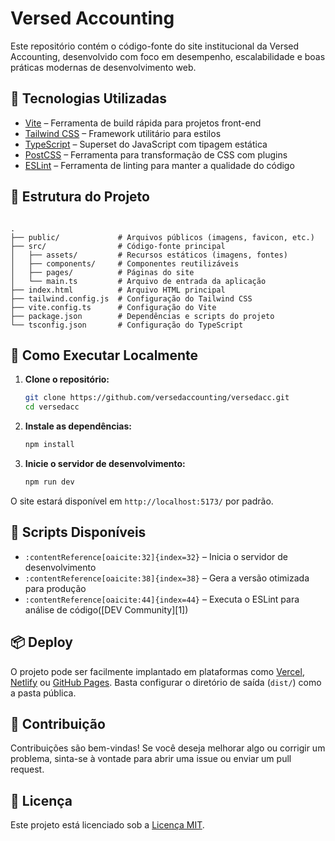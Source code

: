 # Versed Accounting

Este repositório contém o código-fonte do site institucional da Versed Accounting, desenvolvido com foco em desempenho, escalabilidade e boas práticas modernas de desenvolvimento web.

## 🔧 Tecnologias Utilizadas

- [Vite](https://vitejs.dev/) – Ferramenta de build rápida para projetos front-end
- [Tailwind CSS](https://tailwindcss.com/) – Framework utilitário para estilos
- [TypeScript](https://www.typescriptlang.org/) – Superset do JavaScript com tipagem estática
- [PostCSS](https://postcss.org/) – Ferramenta para transformação de CSS com plugins
- [ESLint](https://eslint.org/) – Ferramenta de linting para manter a qualidade do código

## 📁 Estrutura do Projeto

```

.
├── public/             # Arquivos públicos (imagens, favicon, etc.)
├── src/                # Código-fonte principal
│   ├── assets/         # Recursos estáticos (imagens, fontes)
│   ├── components/     # Componentes reutilizáveis
│   ├── pages/          # Páginas do site
│   └── main.ts         # Arquivo de entrada da aplicação
├── index.html          # Arquivo HTML principal
├── tailwind.config.js  # Configuração do Tailwind CSS
├── vite.config.ts      # Configuração do Vite
├── package.json        # Dependências e scripts do projeto
└── tsconfig.json       # Configuração do TypeScript
```

## 🚀 Como Executar Localmente

1. **Clone o repositório:**

   ```bash
   git clone https://github.com/versedaccounting/versedacc.git
   cd versedacc
   ```

2. **Instale as dependências:**

   ```bash
   npm install
   ```

3. **Inicie o servidor de desenvolvimento:**

   ```bash
   npm run dev
   ```

O site estará disponível em `http://localhost:5173/` por padrão.

## 🧪 Scripts Disponíveis

- `:contentReference[oaicite:32]{index=32}` – Inicia o servidor de desenvolvimento
- `:contentReference[oaicite:38]{index=38}` – Gera a versão otimizada para produção
- `:contentReference[oaicite:44]{index=44}` – Executa o ESLint para análise de código([DEV Community][1])

## 📦 Deploy

O projeto pode ser facilmente implantado em plataformas como [Vercel](https://vercel.com/), [Netlify](https://www.netlify.com/) ou [GitHub Pages](https://pages.github.com/). Basta configurar o diretório de saída (`dist/`) como a pasta pública.

## 🤝 Contribuição

Contribuições são bem-vindas! Se você deseja melhorar algo ou corrigir um problema, sinta-se à vontade para abrir uma issue ou enviar um pull request.

## 📄 Licença

Este projeto está licenciado sob a [Licença MIT](LICENSE).
